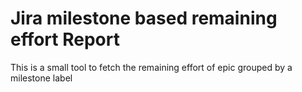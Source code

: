 # Jira milestone based remaining effort Report
This is a small tool to fetch the remaining effort of epic grouped by a milestone label
